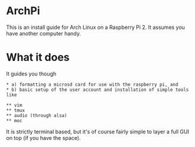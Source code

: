 # ArchPi

This is an install guide for Arch Linux on a Raspberry Pi 2. It assumes you have another computer handy.

# What it does

It guides you though

	* a) formatting a microsd card for use with the raspberry pi, and
	* b) basic setup of the user account and installation of simple tools like

	** vim
	** tmux
	** audio (through alsa)
	** moc

It is strictly terminal based, but it's of course fairly simple to layer a full GUI on top (if you have the space).

